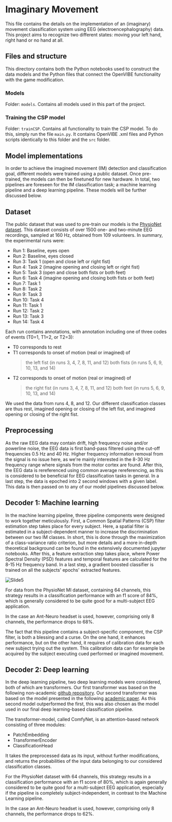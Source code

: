 # Imaginary Movement
This file contains the details on the implementation of an (imaginary) movement classification system using EEG (electroencephalography) data. This project aims to recognize two different states: moving your left hand, right hand or no hand at all.

## Files and structure
This directory contains both the Python notebooks used to construct the data models and the Python files that connect the OpenVIBE functionality with the game modification.

### Models
Folder: `models`. 
Contains all models used in this part of the project.

### Training the CSP model
Folder: `trainCSP`. 
Contains all functionality to train the CSP model. To do this, simply run the file `main.py`. It contains OpenVIBE .xml files and Python scripts identically to this folder and the `src` folder.

## Model implementations
In order to achieve the imagined movement (IM) detection and classification goal, different models were trained using a public dataset. Once pre-trained, the models can then be finetuned for new hardware. In total, two pipelines are foreseen for the IM classification task; a machine learning pipeline and a deep learning pipeline. These models will be further discussed below.


## Dataset
The public dataset that was used to pre-train our models is the [PhysioNet dataset](https://physionet.org/content/eegmmidb/1.0.0/). This dataset consists of over 1500 one- and two-minute EEG recordings, sampled at 160 Hz, obtained from 109 volunteers. In summary, the experimental runs were:
- Run 1: Baseline, eyes open
- Run 2: Baseline, eyes closed
- Run 3: Task 1 (open and close left or right fist)
- Run 4: Task 2 (imagine opening and closing left or right fist)
- Run 5: Task 3 (open and close both fists or both feet)
- Run 6: Task 4 (imagine opening and closing both fists or both feet)
- Run 7: Task 1
- Run 8: Task 2
- Run 9: Task 3
- Run 10: Task 4
- Run 11: Task 1
- Run 12: Task 2
- Run 13: Task 3
- Run 14: Task 4


Each run contains annotations, with annotation including one of three codes of events (T0=1, T1=2, or T2=3):
- T0 corresponds to rest
- T1 corresponds to onset of motion (real or imagined) of
    > the left fist (in runs 3, 4, 7, 8, 11, and 12)
    > both fists (in runs 5, 6, 9, 10, 13, and 14)
- T2 corresponds to onset of motion (real or imagined) of
    > the right fist (in runs 3, 4, 7, 8, 11, and 12)
    > both feet (in runs 5, 6, 9, 10, 13, and 14)


We used the data from runs 4, 8, and 12. Our different classification classes are thus rest, imagined opening or closing of the left fist, and imagined opening or closing of the right fist.


## Preprocessing
As the raw EEG data may contain drift, high frequency noise and/or powerline noise, the EEG data is first band-pass filtered using the cut-off frequencies 0.5 Hz and 40 Hz. Higher frequency information removal from the signal is no issue here, as we're mainly interested in the 8-30 Hz frequency range where signals from the motor cortex are found. After this, the EEG data is rereferenced using common average rereferencing, as this is considered to be beneficial for EEG classification tasks in general. In a last step, the data is epoched into 2 second windows with a given label. This data is then passed on to any of our model pipelines discussed below.


## Decoder 1: Machine learning
In the machine learning pipeline, three pipeline components were designed to work together meticulously. First, a Common Spatial Patterns (CSP) filter estimation step takes place for every subject. Here, a spatial filter is estimated in a subject-dependent manner to increase the discrimination between our two IM classes. In short, this is done through the maximization of a class-variance ratio criterion, but more details and a more in-depth theoretical background can be found in the extensively documented jupyter notebooks. After this, a feature extraction step takes place, where Power Spectral Density (PSD) features and temporal features are calculated for the 8-15 Hz frequency band. In a last step, a gradient boosted classifier is trained on all the subjects' epochs' extracted features.

![Slide5](https://github.com/NeuroTech-Leuven/TheMindWitcher/assets/141845184/5f90df8b-c703-4ca5-b6c2-6dbb8e38acaa)

For data from the PhysioNet MI dataset, containing 64 channels, this strategy results in a classification performance with an f1 score of 84%, which is generally considered to be quite good for a multi-subject EEG application.


In the case an Ant-Neuro headset is used, however, comprising only 8 channels, the performance drops to 68%.


The fact that this pipeline contains a subject-specific component, the CSP filter, is both a blessing and a curse. On the one hand, it enhances performance, but on the other hand, it requires of calibration data for each new subject trying out the system. This calibration data can for example be acquired by the subject executing cued performed or imagined movement. 

## Decoder 2: Deep learning
In the deep learning pipeline, two deep learning models were considered, both of which are transformers. Our first transformer was based on the following non-academic [github repository](https://github.com/reshalfahsi/eeg-motor-imagery-classification/tree/master). Our second transformer was based on the model presented in the following [academic paper](https://ieeexplore.ieee.org/document/9991178). As this second model outperformed the first, this was also chosen as the model used in our final deep learning-based classification pipeline.


The transformer-model, called ComfyNet, is an attention-based network consisting of three modules:
- PatchEmbedding
- TransformerEncoder
- ClassificationHead


It takes the preprocessed data as its input, without further modifications, and returns the probabilities of the input data belonging to our considered classification classes.


For the PhysioNet dataset with 64 channels, this strategy results in a classification performance with an f1 score of 80%, which is again generally considered to be quite good for a multi-subject EEG application, especially if the pipeline is completely subject-independent, in contrast to the Machine Learning pipeline.


In the case an Ant-Neuro headset is used, however, comprising only 8 channels, the performance drops to 62%.
